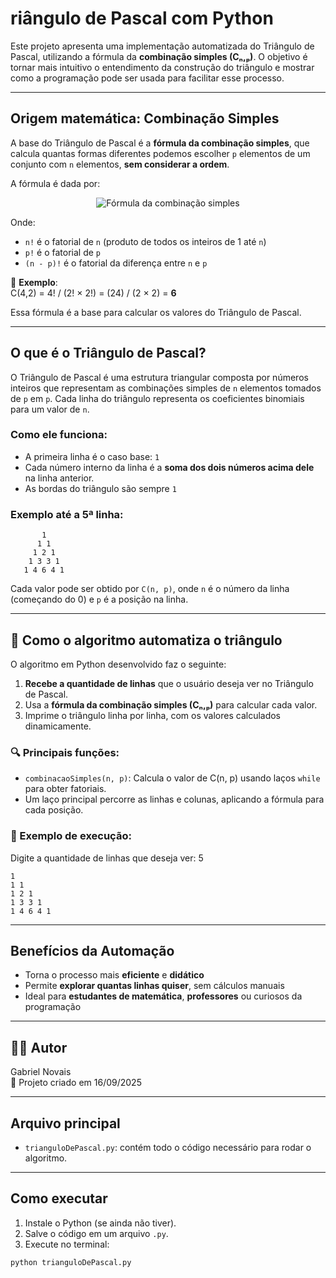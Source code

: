 # riângulo de Pascal com Python

Este projeto apresenta uma implementação automatizada do Triângulo de Pascal, utilizando a fórmula da **combinação simples (Cₙ,ₚ)**. O objetivo é tornar mais intuitivo o entendimento da construção do triângulo e mostrar como a programação pode ser usada para facilitar esse processo.

---

## Origem matemática: Combinação Simples

A base do Triângulo de Pascal é a **fórmula da combinação simples**, que calcula quantas formas diferentes podemos escolher `p` elementos de um conjunto com `n` elementos, **sem considerar a ordem**.

A fórmula é dada por:

<p align="center">
  <img src="https://latex.codecogs.com/svg.image?\dpi{150}&space;\color{White}\huge&space;C_{n,p}&space;=&space;\frac{n!}{p!(n&space;-&space;p)!}" alt="Fórmula da combinação simples">
</p>

Onde:

- `n!` é o fatorial de `n` (produto de todos os inteiros de 1 até `n`)
- `p!` é o fatorial de `p`
- `(n - p)!` é o fatorial da diferença entre `n` e `p`

🔹 **Exemplo**:  
C(4,2) = 4! / (2! × 2!) = (24) / (2 × 2) = **6**

Essa fórmula é a base para calcular os valores do Triângulo de Pascal.

---

## O que é o Triângulo de Pascal?

O Triângulo de Pascal é uma estrutura triangular composta por números inteiros que representam as combinações simples de `n` elementos tomados de `p` em `p`. Cada linha do triângulo representa os coeficientes binomiais para um valor de `n`.

### Como ele funciona:

- A primeira linha é o caso base: `1`
- Cada número interno da linha é a **soma dos dois números acima dele** na linha anterior.
- As bordas do triângulo são sempre `1`

### Exemplo até a 5ª linha:

```text
       1
      1 1
     1 2 1
    1 3 3 1
   1 4 6 4 1

```

Cada valor pode ser obtido por `C(n, p)`, onde `n` é o número da linha (começando do 0) e `p` é a posição na linha.

---

## 🤖 Como o algoritmo automatiza o triângulo

O algoritmo em Python desenvolvido faz o seguinte:

1. **Recebe a quantidade de linhas** que o usuário deseja ver no Triângulo de Pascal.
2. Usa a **fórmula da combinação simples (Cₙ,ₚ)** para calcular cada valor.
3. Imprime o triângulo linha por linha, com os valores calculados dinamicamente.

### 🔍 Principais funções:

- `combinacaoSimples(n, p)`: Calcula o valor de C(n, p) usando laços `while` para obter fatoriais.
- Um laço principal percorre as linhas e colunas, aplicando a fórmula para cada posição.

### 🧪 Exemplo de execução:
Digite a quantidade de linhas que deseja ver: 5
```
1
1 1
1 2 1
1 3 3 1
1 4 6 4 1
```

---

## Benefícios da Automação

- Torna o processo mais **eficiente** e **didático**
- Permite **explorar quantas linhas quiser**, sem cálculos manuais
- Ideal para **estudantes de matemática**, **professores** ou curiosos da programação

---

## 🧑‍💻 Autor

Gabriel Novais  
📅 Projeto criado em 16/09/2025

---

## Arquivo principal

- `trianguloDePascal.py`: contém todo o código necessário para rodar o algoritmo.

---

## Como executar

1. Instale o Python (se ainda não tiver).
2. Salve o código em um arquivo `.py`.
3. Execute no terminal:

```bash
python trianguloDePascal.py
